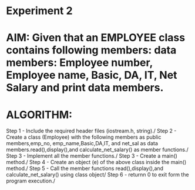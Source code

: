 #             Experiment 2
# AIM: Given that an EMPLOYEE class contains following members: data members: Employee number, Employee name, Basic, DA, IT, Net Salary and print data members.

# ALGORITHM:
 Step 1 - Include the required header files (iostream.h, string)./
 Step 2 - Create a class (Employee) with the following members as public members,emp_no, emp_name,Basic,DA,IT, and net_sal as data members.read(),display(),and               calculate_net_salary() as member functions./
 Step 3 - Implement all the member functions./
 Step 3 - Create a main() method./
 Step 4 - Create an object (e) of the above class inside the main() method./
 Step 5 - Call the member functions read(),display(),and calculate_net_salary() using class object/
 Step 6 - returnn 0 to exit form the program execution./
